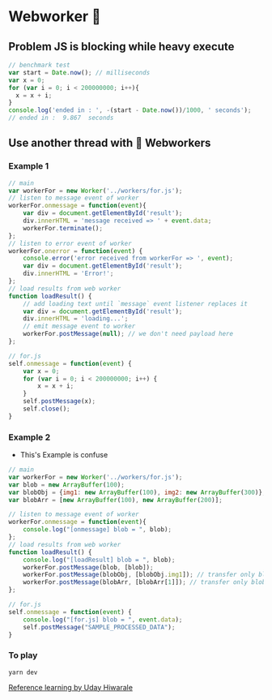 # Webworker 🦄

## Problem JS is blocking while heavy execute

```javascript
// benchmark test
var start = Date.now(); // milliseconds
var x = 0;
for (var i = 0; i < 200000000; i++){
  x = x + i;
}
console.log('ended in : ', -(start - Date.now())/1000, ' seconds');
// ended in :  9.867  seconds
```

## Use another thread with 🚀 Webworkers

### Example 1

```javascript
// main
var workerFor = new Worker('../workers/for.js');
// listen to message event of worker
workerFor.onmessage = function(event){
    var div = document.getElementById('result');
    div.innerHTML = 'message received => ' + event.data;
    workerFor.terminate();
};
// listen to error event of worker
workerFor.onerror = function(event) {
    console.error('error received from workerFor => ', event);
    var div = document.getElementById('result');
    div.innerHTML = 'Error!';
};
// load results from web worker
function loadResult() {
    // add loading text until `message` event listener replaces it
    var div = document.getElementById('result');
    div.innerHTML = 'loading...';
    // emit message event to worker
    workerFor.postMessage(null); // we don't need payload here
};
```

```javascript
// for.js
self.onmessage = function(event) {
    var x = 0;
    for (var i = 0; i < 200000000; i++) {
        x = x + i;
    }
    self.postMessage(x);
    self.close();
}
```

### Example 2

- This's Example is confuse

```javascript
// main
var workerFor = new Worker('../workers/for.js');
var blob = new ArrayBuffer(100);
var blobObj = {img1: new ArrayBuffer(100), img2: new ArrayBuffer(300)};
var blobArr = [new ArrayBuffer(100), new ArrayBuffer(200)];

// listen to message event of worker
workerFor.onmessage = function(event){
    console.log("[onmessage] blob = ", blob);
};
// load results from web worker
function loadResult() {
    console.log("[loadResult] blob = ", blob);
    workerFor.postMessage(blob, [blob]);
    workerFor.postMessage(blobObj, [blobObj.img1]); // transfer only blobObj.img1
    workerFor.postMessage(blobArr, [blobArr[1]]); // transfer only blobObj[1]
};
```

```javascript
// for.js
self.onmessage = function(event) {
    console.log("[for.js] blob = ", event.data);
    self.postMessage("SAMPLE_PROCESSED_DATA");
}
```

### To play

```javasciprt
yarn dev
```

[Reference learning by Uday Hiwarale](https://itnext.io/achieving-parallelism-in-javascript-using-web-workers-8f921f2d26db)
